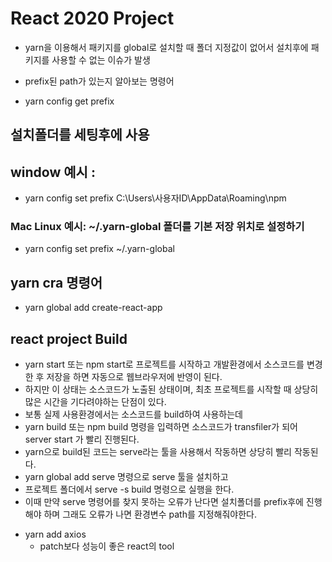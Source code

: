 # React 2020 Project

- yarn을 이용해서 패키지를 global로 설치할 때 폴더 지정값이 없어서
  설치후에 패키지를 사용할 수 없는 이슈가 발생

- prefix된 path가 있는지 알아보는 명령어
- yarn config get prefix

## 설치폴더를 세팅후에 사용

## window 예시 :

- yarn config set prefix C:\Users\사용자ID\AppData\Roaming\npm

### Mac Linux 예시: ~/.yarn-global 폴더를 기본 저장 위치로 설정하기

- yarn config set prefix ~/.yarn-global

## yarn cra 명령어

- yarn global add create-react-app

## react project Build

- yarn start 또는 npm start로 프로젝트를 시작하고
  개발환경에서 소스코드를 변경한 후 저장을 하면 자동으로 웹브라우저에 반영이 된다.
- 하지만 이 상태는 소스코드가 노출된 상태이며, 최초 프로젝트를 시작할 때
  상당히 많은 시간을 기다려야하는 단점이 있다.
- 보통 실제 사용환경에서는 소스코드를 build하여 사용하는데
- yarn build 또는 npm build 명령을 입력하면 소스코드가 transfiler가 되어
  server start 가 빨리 진행된다.
- yarn으로 build된 코드는 serve라는 툴을 사용해서 작동하면 상당히 빨리 작동된다.
- yarn global add serve 명령으로 serve 툴을 설치하고
- 프로젝트 폴더에서 serve -s build 명령으로 실행을 한다.
- 이때 만약 serve 명령어를 찾지 못하는 오류가 난다면
  설치폴더를 prefix후에 진행해야 하며 그래도 오류가 나면 환경변수 path를 지정해줘야한다.

* yarn add axios
  - patch보다 성능이 좋은 react의 tool
